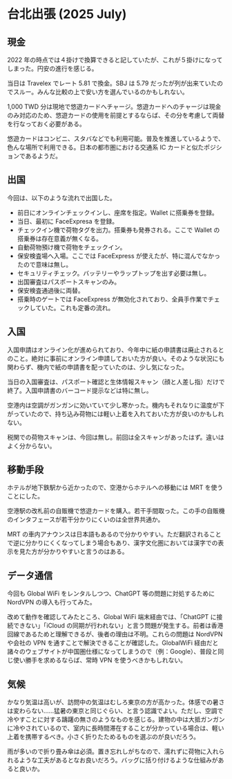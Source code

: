 # 台北出張 (2025 July)

## 現金

2022 年の時点では４掛けで換算できると記していたが、これが５掛けになってしまった。円安の進行を感じる。

当日は Travelex でレート 5.81 で換金。SBJ は 5.79 だったが列が出来ていたのでスルー。みんな比較の上で安い方を選んでいるのかもしれない。

1,000 TWD 分は現地で悠遊カードへチャージ。悠遊カードへのチャージは現金のみ対応のため、悠遊カードの使用を前提とするならば、その分を考慮して両替を行なっておく必要がある。

悠遊カードはコンビニ、スタバなどでも利用可能。普及を推進しているようで、色んな場所で利用できる。日本の都市圏における交通系 IC カードと似たポジションであるようだ。

## 出国

今回は、以下のような流れで出国した。

- 前日にオンラインチェックインし、座席を指定。Wallet に搭乗券を登録。
- 当日、最初に FaceExpresa を登録。
- チェックイン機で荷物タグを出力。搭乗券も発券される。ここで Wallet の搭乗券は存在意義が無くなる。
- 自動荷物預け機で荷物をチェックイン。
- 保安検査場へ入場。ここでは FaceExpress が使えたが、特に混んでなかったので意味は無し。
- セキュリティチェック。バッテリーやラップトップを出す必要は無し。
- 出国審査はパスポートスキャンのみ。
- 保安検査通過後に両替。
- 搭乗時のゲートでは FaceExpress が無効化されており、全員手作業でチェックしていた。これも定番の流れ。

## 入国

入国申請はオンライン化が進められており、今年中に紙の申請書は廃止されるとのこと。絶対に事前にオンライン申請しておいた方が良い。そのような状況にも関わらず、機内で紙の申請書を配っていたのは、少し気になった。

当日の入国審査は、パスポート確認と生体情報スキャン（顔と人差し指）だけで終了。入国申請書のバーコード提示などは特に無し。

空港内は空調がガンガンに効いていて少し寒かった。機内もそれなりに温度が下がっていたので、持ち込み荷物には軽い上着を入れておいた方が良いのかもしれない。

税関での荷物スキャンは、今回は無し。前回は全スキャンがあったはず。違いはよく分からない。

## 移動手段

ホテルが地下鉄駅から近かったので、空港からホテルへの移動には MRT を使うことにした。

空港駅の改札前の自販機で悠遊カードを購入。若干手間取った。この手の自販機のインタフェースが若干分かりにくいのは全世界共通か。

MRT の車内アナウンスは日本語もあるので分かりやすい。ただ翻訳されることで逆に分かりにくくなってしまう場合もあり、漢字文化圏においては漢字での表示を見た方が分かりやすいと言うのはある。

## データ通信

今回も Global WiFi をレンタルしつつ、ChatGPT 等の問題に対処するために NordVPN の導入も行ってみた。

改めて動作を確認してみたところ、Global WiFi 端末経由では、「ChatGPT に接続できない」「iCloud の同期が行われない」と言う問題が発生する。前者は香港回線であるためと理解できるが、後者の理由は不明。これらの問題は NordVPN や会社の VPN を通すことで解決できることが確認した。GlobalWiFi 経由だと諸々のウェブサイトが中国圏仕様になってしまうので（例：Google）、普段と同じ使い勝手を求めるならば、常時 VPN を使うべきかもしれない。

## 気候

かなり気温は高いが、訪問中の気温はむしろ東京の方が高かった。体感での暑さは変わらない……猛暑の東京と同じぐらい、と言う認識でよい。ただし、空調で冷やすことに対する躊躇の無さのようなものを感じる。建物の中は大抵ガンガンに冷やされているので、室内に長時間滞在することが分かっている場合は、軽い上着を携帯するべき。小さく折りたためるものを選ぶのが良いだろう。

雨が多いので折り畳み傘は必須。置き忘れしがちなので、濡れずに荷物に入れられるような工夫があるとなお良いだろう。バッグに括り付けるような仕組みがあると良いか。
